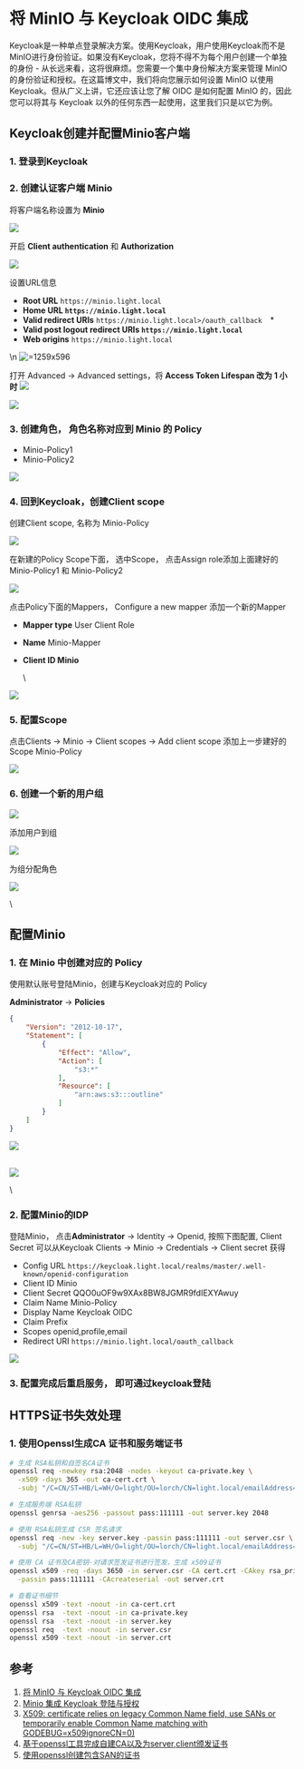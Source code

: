 # 将 MinIO 与 Keycloak OIDC 集成

Keycloak是一种单点登录解决方案。使用Keycloak，用户使用Keycloak而不是MinIO进行身份验证。如果没有Keycloak，您将不得不为每个用户创建一个单独的身份 - 从长远来看，这将很麻烦。您需要一个集中身份解决方案来管理 MinIO 的身份验证和授权。在这篇博文中，我们将向您展示如何设置 MinIO 以使用 Keycloak。但从广义上讲，它还应该让您了解 OIDC 是如何配置 MinIO 的，因此您可以将其与 Keycloak 以外的任何东西一起使用，这里我们只是以它为例。


## Keycloak创建并配置Minio客户端

### 1. 登录到Keycloak


### 2. 创建认证客户端 Minio

将客户端名称设置为 **Minio**

 ![](img/9fc4fd73-3e87-4404-b5f9-5f94554d56d4.png)


开启 **Client authentication** 和 **Authorization**

 ![](img/c12482c3-1eae-4a68-9131-6fced39b53e3.png)


设置URL信息

* **Root URL**                  `https://minio.light.local`
* **Home URL                  `https://minio.light.local`**
* **Valid redirect URIs**   `https://minio.light.local>/oauth_callback  `*
* **Valid post logout redirect URIs  `https://minio.light.local`**
* **Web origins**               `https://minio.light.local`

\n ![](img/a0b34447-7f21-41de-aeab-e584860df3bd.png " =1259x596")


打开 Advanced → Advanced settings，将 **Access Token Lifespan 改为 1 小时** ![](img/a7ef9c06-3b10-4e2d-a91f-9f2c94d184f2.png)

 ![](img/e91fe63b-0569-40c6-83cb-72717cf62766.png)


### 3. 创建角色， 角色名称对应到 Minio 的 Policy

* Minio-Policy1
* Minio-Policy2

 ![](img/1cce7374-6346-4684-ab15-a6a152929696.png)


### 4. 回到Keycloak，创建Client scope

创建Client scope, 名称为 Minio-Policy

 ![](img/c75bda1f-74f5-4248-84f2-7257b3d86ced.png)


在新建的Policy Scope下面， 选中Scope， 点击Assign role添加上面建好的 Minio-Policy1 和 Minio-Policy2

 ![](img/0bd08f18-aa5d-4a75-8c1f-d1b9db7f4c62.png)


点击Policy下面的Mappers， Configure a new mapper 添加一个新的Mapper

* **Mapper type** User Client Role
* **Name**             Minio-Mapper
* **Client ID         Minio**

  \

 ![](img/12e7f496-211a-4d93-91d3-580a3a5597a6.png)


### 5. 配置Scope

点击Clients -> Minio -> Client scopes -> Add client scope 添加上一步建好的Scope Minio-Policy

 ![](img/a435bb84-2388-40c8-be84-ff7f2050f7c3.png)


### 6. 创建一个新的用户组

 ![](img/b56a0453-238c-43a1-92ae-8d32954a8166.png)


添加用户到组

 ![](img/b561c709-3bcf-48f0-9842-b8675f6ec67a.png)


为组分配角色

 ![](img/e517d7bf-3847-461b-8244-8501d308a67f.png)


\
## 配置Minio

### 1. 在 Minio 中创建对应的 Policy

使用默认账号登陆Minio，创建与Keycloak对应的 Policy

**Administrator** → **Policies**

```json
{
    "Version": "2012-10-17",
    "Statement": [
        {
            "Effect": "Allow",
            "Action": [
                "s3:*"
            ],
            "Resource": [
                "arn:aws:s3:::outline"
            ]
        }
    ]
}
```


 ![](img/aaba7473-4450-43d0-96e2-5a61699b3a0d.png)


\
 ![](img/43220f9a-c02e-475f-ac83-2a79c4f13731.png)


\
### **2. 配置Minio的IDP**

登陆Minio， 点击**Administrator** -> Identity → Openid, 按照下图配置, Client Secret 可以从Keycloak Clients -> Minio -> Credentials -> Client secret 获得

* Config URL       `https://keycloak.light.local/realms/master/.well-known/openid-configuration`
* Client ID           Minio
* Client Secret    QQO0uOF9w9XAx8BW8JGMR9fdIEXYAwuy
* Claim Name      Minio-Policy
* Display Name   Keycloak OIDC
* Claim Prefix
* Scopes             openid,profile,email
* Redirect URI     `https://minio.light.local/oauth_callback`

 ![](img/b694d0a3-fe8b-43c2-a093-5c9cd924b429.png)


### 3. 配置完成后重启服务， 即可通过keycloak登陆


## HTTPS证书失效处理


### 1. 使用Openssl生成CA 证书和服务端证书

```bash
# 生成 RSA私钥和自签名CA证书
openssl req -newkey rsa:2048 -nodes -keyout ca-private.key \
  -x509 -days 365 -out ca-cert.crt \
  -subj "/C=CN/ST=HB/L=WH/O=light/OU=lorch/CN=light.local/emailAddress=lorch@light.local"

# 生成服务端 RSA私钥
openssl genrsa -aes256 -passout pass:111111 -out server.key 2048

# 使用 RSA私钥生成 CSR 签名请求
openssl req -new -key server.key -passin pass:111111 -out server.csr \
  -subj "/C=CN/ST=HB/L=WH/O=light/OU=lorch/CN=light.local/emailAddress=lorch@light.local"

# 使用 CA 证书及CA密钥·对请求签发证书进行签发，生成 x509证书
openssl x509 -req -days 3650 -in server.csr -CA cert.crt -CAkey rsa_private.key \
  -passin pass:111111 -CAcreateserial -out server.crt

# 查看证书细节
openssl x509 -text -noout -in ca-cert.crt
openssl rsa  -text -noout -in ca-private.key
openssl rsa  -text -noout -in server.key
openssl req  -text -noout -in server.csr
openssl x509 -text -noout -in server.crt

```

## 参考

1. [将 MinIO 与 Keycloak OIDC 集成](http://blog.minio.org.cn/integrate-minio-with-keycloak-oidc)
2. [Minio 集成 Keycloak 登陆与授权](https://www.cnblogs.com/Chinori/p/17091169.html)
3. [X509: certificate relies on legacy Common Name field, use SANs or temporarily enable Common Name matching with GODEBUG=x509ignoreCN=0)](https://i.lckiss.com/?p=7479)
4. [基于openssl工具完成自建CA以及为server,client颁发证书](https://blog.csdn.net/weixin_42700740/article/details/117527769)
5. [使用openssl创建包含SAN的证书](https://www.jianshu.com/p/ea5bc56211ee)